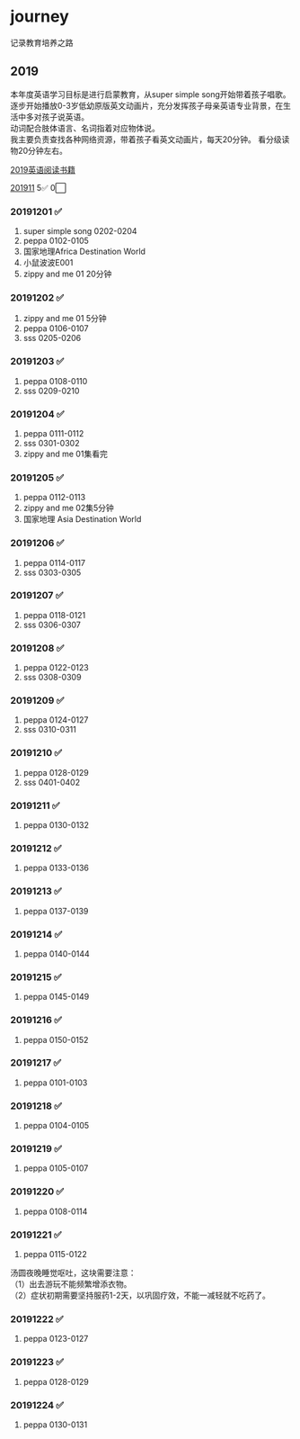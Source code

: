 # journey
记录教育培养之路
## 2019
本年度英语学习目标是进行启蒙教育，从super simple song开始带着孩子唱歌。  
逐步开始播放0-3岁低幼原版英文动画片，充分发挥孩子母亲英语专业背景，在生活中多对孩子说英语。  
动词配合肢体语言、名词指着对应物体说。  
我主要负责查找各种网络资源，带着孩子看英文动画片，每天20分钟。
看分级读物20分钟左右。  


[2019英语阅读书籍](book/2019/english/list.md)   

[201911](book/2019/201911/record.md)  5:white_check_mark: 0:white_large_square:  
### 20191201  :white_check_mark:
1. super simple song 0202-0204
2. peppa 0102-0105
3. 国家地理Africa  Destination World
4. 小鼠波波E001
5. zippy and me 01 20分钟
### 20191202  :white_check_mark:
1. zippy and me 01 5分钟
2. peppa 0106-0107
3. sss 0205-0206
### 20191203  :white_check_mark:
1. peppa 0108-0110
2. sss 0209-0210
### 20191204  :white_check_mark:
1. peppa 0111-0112
2. sss 0301-0302
3. zippy and me 01集看完

### 20191205  :white_check_mark:
1. peppa 0112-0113
2. zippy and me 02集5分钟
3. 国家地理 Asia  Destination World

### 20191206  :white_check_mark:
1. peppa 0114-0117
2. sss 0303-0305

### 20191207  :white_check_mark:
1. peppa 0118-0121
2. sss 0306-0307

### 20191208  :white_check_mark:
1. peppa 0122-0123
2. sss 0308-0309

### 20191209  :white_check_mark:
1. peppa 0124-0127
2. sss 0310-0311

### 20191210  :white_check_mark:
1. peppa 0128-0129
2. sss 0401-0402

### 20191211  :white_check_mark:
1. peppa 0130-0132

### 20191212  :white_check_mark:
1. peppa 0133-0136

### 20191213  :white_check_mark:
1. peppa 0137-0139

### 20191214  :white_check_mark:
1. peppa 0140-0144

### 20191215  :white_check_mark:
1. peppa 0145-0149

### 20191216  :white_check_mark:
1. peppa 0150-0152

### 20191217  :white_check_mark:
1. peppa 0101-0103

### 20191218  :white_check_mark:
1. peppa 0104-0105

### 20191219  :white_check_mark:
1. peppa 0105-0107

### 20191220  :white_check_mark:
1. peppa 0108-0114

### 20191221  :white_check_mark:
1. peppa 0115-0122  

汤圆夜晚睡觉呕吐，这块需要注意：  
（1）出去游玩不能频繁增添衣物。  
（2）症状初期需要坚持服药1-2天，以巩固疗效，不能一减轻就不吃药了。

### 20191222  :white_check_mark:
1. peppa 0123-0127

### 20191223  :white_check_mark:
1. peppa 0128-0129

### 20191224  :white_check_mark:
1. peppa 0130-0131
